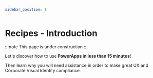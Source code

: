 ```yaml
---
sidebar_position: 1
---
```


# Recipes - Introduction
:::note
This page is under construction
:::

Let's discover how to use **PowerApps in less than 15 minutes**! 

Then learn why you will need assistance in order to make great UX and Corporate Visual Identity compliance.
